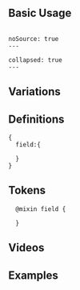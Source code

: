 ## Basic Usage
```code|lang-jsx,span-3

```
```react|span-3
noSource: true
---

```

```code|lang-html,span-6
collapsed: true
---

```
## Variations

## Definitions
```code|lang-js,span-6
{
  field:{

  }
}
```

## Tokens
```code|lang-scss,span-6
  @mixin field {

  }
```

## Videos


## Examples

